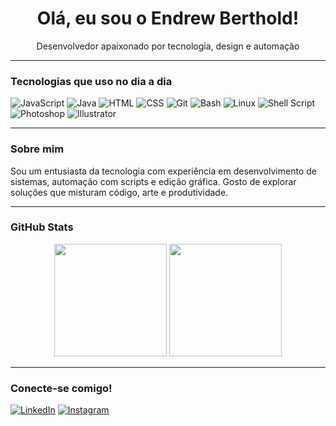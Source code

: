 <h1 align="center">Olá, eu sou o Endrew Berthold!</h1>
<p align="center">Desenvolvedor apaixonado por tecnologia, design e automação</p>

---

### Tecnologias que uso no dia a dia
![JavaScript](https://img.shields.io/badge/-JavaScript-F7DF1E?style=for-the-badge&logo=javascript&logoColor=000)
![Java](https://img.shields.io/badge/-Java-007396?style=for-the-badge&logo=java&logoColor=white)
![HTML](https://img.shields.io/badge/-HTML5-E34F26?style=for-the-badge&logo=html5&logoColor=white)
![CSS](https://img.shields.io/badge/-CSS3-1572B6?style=for-the-badge&logo=css3)
![Git](https://img.shields.io/badge/-Git-F05032?style=for-the-badge&logo=git&logoColor=white)
![Bash](https://img.shields.io/badge/-Bash-4EAA25?style=for-the-badge&logo=gnu-bash&logoColor=white)
![Linux](https://img.shields.io/badge/-Linux-FCC624?style=for-the-badge&logo=linux&logoColor=black)
![Shell Script](https://img.shields.io/badge/-Shell_Scripting-grey?style=for-the-badge&logo=gnu-bash)
![Photoshop](https://img.shields.io/badge/-Photoshop-31A8FF?style=for-the-badge&logo=adobe-photoshop&logoColor=white)
![Illustrator](https://img.shields.io/badge/-Illustrator-FF9A00?style=for-the-badge&logo=adobe-illustrator&logoColor=white)

---

### Sobre mim
Sou um entusiasta da tecnologia com experiência em desenvolvimento de sistemas, automação com scripts e edição gráfica. Gosto de explorar soluções que misturam código, arte e produtividade.

---

### GitHub Stats

<p align="center">
  <img height="180em" src="https://github-readme-stats.vercel.app/api?username=endrewberthold&show_icons=true&theme=tokyonight&include_all_commits=true&count_private=true"/>
  <img height="180em" src="https://github-readme-stats.vercel.app/api/top-langs/?username=endrewberthold&layout=compact&langs_count=8&theme=tokyonight"/>
</p>

---

### Conecte-se comigo!

[![LinkedIn](https://img.shields.io/badge/-LinkedIn-0A66C2?style=for-the-badge&logo=linkedin&logoColor=white)](https://www.linkedin.com/in/endrew-berthold-9a26b8254/)
[![Instagram](https://img.shields.io/badge/-Instagram-E4405F?style=for-the-badge&logo=instagram&logoColor=white)](https://www.instagram.com/endrewberthold/)

